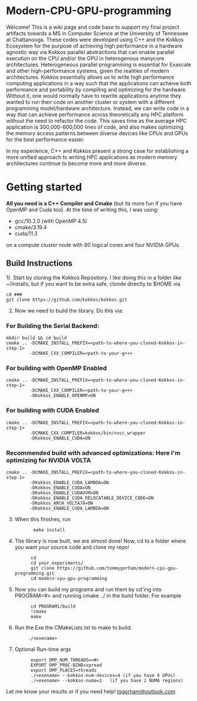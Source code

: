 # Modern-CPU-GPU-programming
Welcome! This is a wiki page and code base to support my final project artifacts towards a MS in Computer Science at the University of Tennessee at Chattanooga. These codes were developed using C++ and the Kokkos Ecosystem for the purpose of achieving high performance in a hardware agnostic way via Kokkos parallel abstractions that can enable parallel execution on the CPU and/or the GPU in heterogenous manycore architectures. Heterogeneous parallel programming is essential for Exascale and other high-performance systems, given the realities of modern architectures. Kokkos essentially allows us to write high performance computing applications in a way such that the applications can acheive both performance and portability by compiling and optimizing for the hardware. Without it, one would normally have to rewrite applications anytime they wanted to run their code on another cluster or system with a different programming model/hardware architecture. Instead, we can write code in a way that can achieve performance across theoretically any HPC platform without the need to refactor the code. This saves time as the average HPC application is 300,000-600,000 lines of code, and also makes optimizing the memory access patterns between diverse devices like CPUs and GPUs for the best performance easier.

In my experience, C++ and Kokkos present a strong case for establishing a more unified approach to writing HPC applications as modern memory architectures continue to become more and more diverse.  

# Getting started 
**All you need is a C++ Compiler and Cmake** (but its more fun if you have OpenMP and Cuda too). 
At the time of writing this, I was using: 
* gcc/10.2.0 (with OpenMP 4.5)
* cmake/3.19.4
* cuda/11.3

on a compute cluster node with 80 logical cores and four NVIDIA GPUs.

## Build Instructions

1). Start by cloning the Kokkos Repository. I like doing this in a folder like ~/installs, but if you want to be extra safe, clonde directly to $HOME via

    cd ###
    git clone https://github.com/kokkos/kokkos.git

2) Now we need to build the library. Do this via: 

### For Building the Serial Backend: 
    
    mkdir build && cd build 
    cmake .. -DCMAKE_INSTALL_PREFIX=<path-to-where-you-cloned-Kokkos-in-step-1> 
             -DCMAKE_CXX_COMPILER=<path-to-your-g++> 
             
### For building with OpenMP Enabled 
    
    cmake .. -DCMAKE_INSTALL_PREFIX=<path-to-where-you-cloned-Kokkos-in-step-1>
             -DCMAKE_CXX_COMPILER=<path-to-your-g++>
             -DKokkos_ENABLE_OPENMP=ON 
              
### For building with CUDA Enabled  
             
    cmake .. -DCMAKE_INSTALL_PREFIX=<path-to-where-you-cloned-Kokkos-in-step-1> 
             -DCMAKE_CXX_COMPILER=kokkos/bin/nvcc_wrapper 
             -DKokkos_ENABLE_CUDA=ON 
                      
### Recommended build with advanced optimizations: Here I'm optimizing for NVIDIA VOLTA 
    cmake .. -DCMAKE_INSTALL_PREFIX=<path-to-where-you-cloned-Kokkos-in-step-1>
             -DKokkos_ENABLE_CUDA_LAMBDA=ON 
             -DKokkos_ENABLE_CUDA=ON
             -DKokkos_ENABLE_CUDAUVM=ON
             -DKokkos_ENABLE_CUDA_RELOCATABLE_DEVICE_CODE=ON
             -DKokkos_ARCH_VOLTA70=ON 
             -DKokkos_ENABLE_CUDA_LAMBDA=ON 

3) When this finishes, run 

              make install

4) The library is now built, we are almost done! Now, cd to a folder where you want your source code and clone my repo!
             
             cd 
             cd your_experiments/ 
             git clone https://github.com/tommygorham/modern-cpu-gpu-programming.git
             cd modern-cpu-gpu-programming 
             
5) Now you can build my programs and run them by cd'ing into PROGRAM<#> and running cmake ../ in the build folder. For example

             cd PROGRAM1/build 
             !cmake 
             make 
         
6) Run the Exe the CMakeLists.txt to make to build.  
         
            ./<exename>    
            
7) Optional Run-time args
   
             export OMP_NUM_THREADS=<#> 
             EXPORT OMP_PROC-BIND=spread
             export OMP_PLACES=threads
             ./<exename> --kokkos-num-devices=4 (if you have 4 GPUs)
             ./<exename> --kokkos-numa=2   (if you have 2 NUMA regions)
             
Let me know your results or if you need help! tsgorham@outlook.com     
